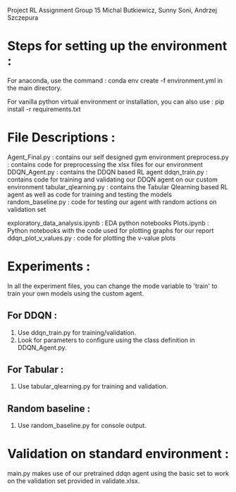 Project RL Assignment
Group 15
Michal Butkiewicz, Sunny Soni, Andrzej Szczepura

# Steps for setting up the environment :

For anaconda, use the command : conda env create -f environment.yml
in the main directory.

For vanilla python virtual environment or installation, you can also use : pip install -r requirements.txt

# File Descriptions :

Agent_Final.py : contains our self designed gym environment
preprocess.py : contains code for preprocessing the xlsx files for our environment
DDQN_Agent.py : contains the DDQN based RL agent
ddqn_train.py : contains code for training and validating our DDQN agent on our custom environment
tabular_qlearning.py : contains the Tabular Qlearning based RL agent as well as code for training and testing the models
random_baseline.py : code for testing our agent with random actions on validation set

exploratory_data_analysis.ipynb : EDA python notebooks
Plots.ipynb : Python notebooks with the code used for plotting graphs for our report
ddqn_plot_v_values.py : code for plotting the v-value plots

# Experiments :

In all the experiment files, you can change the mode variable to 'train' to train your own models using the custom agent.

## For DDQN :

1. Use ddqn_train.py for training/validation.
2. Look for parameters to configure using the class definition in DDQN_Agent.py.

## For Tabular :

1. Use tabular_qlearning.py for training and validation.

## Random baseline :

1. Use random_baseline.py for console output.

# Validation on standard environment :

main.py makes use of our pretrained ddqn agent using the basic set to work on the validation set provided in validate.xlsx.
